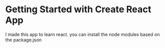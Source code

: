 # Getting Started with Create React App

I made this app to learn react. you can install the  node modules based on the package.json
